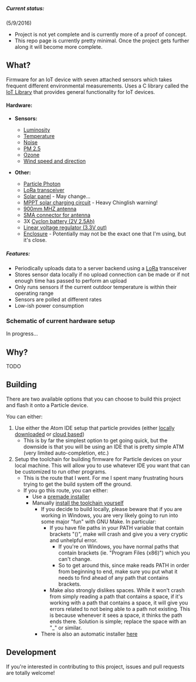 ##### Current status:

(5/9/2016)
- Project is not yet complete and is currently more of a proof of concept.
- This repo page is currently pretty minimal. Once the project gets further along it will become more complete. 

## What?

Firmware for an IoT device with seven attached sensors which takes frequent different environmental measurements. Uses a C library called the [IoT Library](https://github.com/BGluth/IoT-Library) that provides general functionality for IoT devices.

#### Hardware:

- **Sensors:**
    - [Luminosity](https://www.adafruit.com/product/439)
    - [Temperature](https://www.adafruit.com/product/1782)
    - [Noise](https://www.adafruit.com/products/2716)
    - [PM 2.5](http://breathe.indiaspend.org/wp-content/uploads/2015/11/nova_laser_sensor.pdf)
    - [Ozone](https://www.controleverything.com/content/Gas?sku=ADC121C_I2CGAS_MQ131)
    - [Wind speed and direction](http://store.switchdoc.com/weatherrack-anemometer-wind-rain-for-weatherpiarduino-weatherplus-raspberry-pi-arduino/)

- **Other:**
    - [Particle Photon](https://docs.particle.io/datasheets/photon-datasheet/)
	- [LoRa transceiver](https://www.adafruit.com/products/3072)
	- [Solar panel](https://www.adafruit.com/products/200) - May change...
	- [MPPT solar charging circuit](http://www.ebay.com/itm/BQ24650-5A-MPPT-Solar-Panel-Lithium-Lead-acid-Battery-Charging-Controller-Board-/171753976645) - Heavy Chinglish warning!
	- [900mm MHZ antenna](https://www.digikey.ca/product-detail/en/abracon-llc/APAMS-118/535-12911-ND/5226432)
	- [SMA connector for antenna](https://www.digikey.ca/product-detail/en/taoglas-limited/EMPCB.SMAFSTJ.B.HT/931-1175-ND/3522337)
	- 3X [Cyclon battery (2V 2.5Ah)](https://www.digikey.ca/product-detail/en/enersys/0810-0004/842-1000-ND/2003832)
	- [Linear voltage regulator (3.3V out)](https://www.digikey.ca/product-detail/en/stmicroelectronics/LD1117V33C/497-1492-5-ND/586013)
	- [Enclosure](http://www.homedepot.com/p/Carlon-6-in-x-6-in-x-4-in-PVC-Junction-Box-3-per-Case-E987RR/202206112) - Potentially may not be the exact one that I'm using, but it's close.
 
##### Features:
- Periodically uploads data to a server backend using a [LoRa](https://www.lora-alliance.org/) transceiver
- Stores sensor data locally if no upload connection can be made or if not enough time has passed to perform an upload
- Only runs sensors if the current outdoor temperature is within their operating range
- Sensors are polled at different rates
- Low-ish power consumption

### Schematic of current hardware setup
In progress...

## Why?
TODO

## Building
There are two available options that you can choose to build this project and flash it onto a Particle device.

You can either:
1. Use either the Atom IDE setup that particle provides (either [locally downloaded](https://www.particle.io/products/development-tools/particle-local-ide) or  [cloud based](https://docs.particle.io/guide/getting-started/build/photon/#logging-in))
    - This is by far the simplest option to get going quick, but the downside is that you will be using an IDE that is pretty simple ATM (very limited auto-completion, etc.)
2. Setup the toolchain for building firmware for Particle devices on your local machine. This will allow you to use whatever IDE you want that can be customized to run other programs.
    - This is the route that I went. For me I spent many frustrating hours trying to get the build system off the ground.
    - If you go this route, you can either:
        - Use a [premade installer](https://community.particle.io/t/toolchain-for-windows-installer/13217)
        - Manually [install the toolchain yourself](https://github.com/spark/firmware/blob/develop/docs/gettingstarted.md)
            - If you decide to build locally, please beware that if you are working in Windows, you are very likely going to run into some major "fun" with GNU Make. In particular:
                - If you have file paths in your PATH variable that contain brackets "()", make will crash and give you a very cryptic and unhelpful error.
                    - If you're on Windows, you have normal paths that contain brackets (ie. "Program Files (x86)") which you can't change.
                    - So to get around this, since make reads PATH in order from beginning to end, make sure you put what it needs to find ahead of any path that contains brackets.
                - Make also strongly dislikes spaces. While it won't crash from simply reading a path that contains a space, if it's working with a path that contains a space, it will give you errors related to not being able to a path not existing. This is because whenever it sees a space, it thinks the path ends there. Solution is simple; replace the space with an "_" or similar.
            - There is also an automatic installer [here](https://community.particle.io/t/toolchain-for-windows-installer/13217)

## Development
If you're interested in contributing to this project, issues and pull requests are totally welcome!